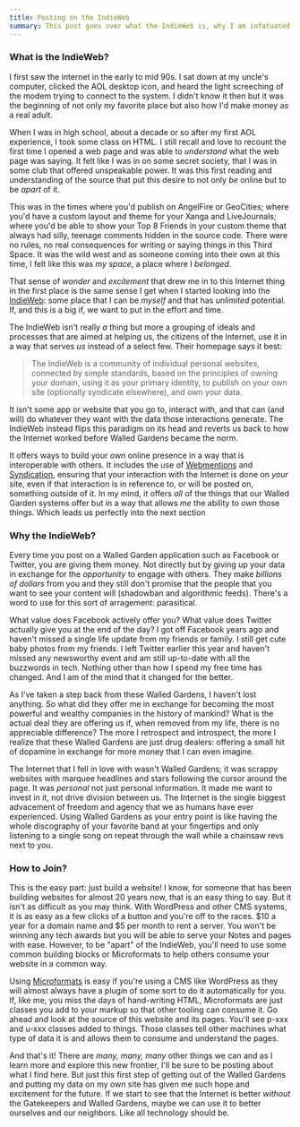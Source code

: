 ```yaml
---
title: Posting on the IndieWeb
summary: This post goes over what the IndieWeb is, why I am infatuated with it, and how you can join us.
---
```


<section>
  <h3>What is the IndieWeb? </h3>
  <p>
    I first saw the internet in the early to mid 90s. I sat down at my uncle's computer, clicked the AOL
    desktop icon, and heard the light screeching of the modem trying to connect to the system. I didn't know
    it then but it was the beginning of not only my favorite place but also how I'd make money as a real adult.
  </p>

  <p>
    When I was in high school, about a decade or so after my first AOL experience, I took some class on HTML.
    I still recall and love to recount the first time I opened a web page and was able to <em>understand</em>
    what the web page was saying. It felt like I was in on some secret society, that I was in some club that
    offered unspeakable power. It was this first reading and understanding of the source that put this desire
    to not only <i>be</i> online but to be <em>apart</em> of it.
  </p>

  <p>
    This was in the times where you'd publish on AngelFire or GeoCities; where you'd have a custom layout and theme
    for your Xanga and LiveJournals; where you'd be able to show your Top 8 Friends in your custom theme that
    always had silly, teenage comments hidden in the source code. There were no rules, no real consequences for
    writing or saying things in this Third Space. It was the wild west and as someone coming into their own at
    this time, I felt like this was <i>my space</i>, a place where I <i>belonged</i>.
  </p>

  <p>
    That sense of <i>wonder</i> and <i>excitement</i> that drew me in to this Internet thing in the first place 
    is the same sense I get when I started looking into the <a href="https://indieweb.org/" target="_blank">IndieWeb</a>: some
    place that I can be <em>myself</em> and that has <em>unlimited</em> potential. If, and this is a big if,
    we want to put in the effort and time.
  </p>

  <p>
    The IndieWeb isn't really <i>a</i> thing but more a grouping of ideals and processes that are aimed at helping
    us, the citizens of the Internet, use it in a way that serves <em>us</em> instead of a select few. Their homepage
    says it best:
  </p>

  <blockquote>
    The IndieWeb is a community of individual personal websites, connected by simple standards, based on the principles
    of owning your domain, using it as your primary identity, to publish on your own site (optionally syndicate elsewhere),
    and own your data.
  </blockquote>

  <p>
    It isn't some app or website that you go to, interact with, and that can (and will) do whatever they want with the data
    those interactions generate. The IndieWeb instead flips this paradigm on its head and reverts us back to how the Internet
    worked before Walled Gardens became the norm. 
  </p>

  <p>
    It offers ways to build your <i>own</i> online presence in a way that is interoperable with others. It includes the use of
    <a href="https://webmention.net/" target="_blank">Webmentions</a> and <a href="https://indieweb.org/POSSE" target="_blank">Syndication</a>,
    ensuring that your interaction with the Internet is done on <i>your</i> site, even if that interaction is in reference to, or will be posted on,
    something outside of it. In my mind, it offers <i>all</i> of the things that our Walled Garden systems offer but in a way that allows <em>me</em>
    the ability to <em>own</em> those things. Which leads us perfectly into the next section
  </p>
</section>

<section>
  <h3>Why the IndieWeb?</h3>
</section>
<p>
  Every time you post on a Walled Garden application such as Facebook or Twitter, you are giving them money. Not directly but by giving up your data
  in exchange for the <i>opportunity</i> to engage with others. They make <em>billions of dollars</em> from you and they still don't promise that the
  people that you want to see your content will (shadowban and algorithmic feeds). There's a word to use for this sort of arragement: parasitical. 
</p>

<p>
  What value does Facebook actively offer you? What value does Twitter actually give you at the end of the day? I got off Facebook years ago and haven't
  missed a single life update from my friends or family. I still get cute baby photos from my friends. I left Twitter earlier this year and haven't missed
  any newsworthy event and am still up-to-date with all the buzzwords in tech. Nothing other than how I spend my free time has changed. And I am of the mind
  that it changed for the better.
</p>

<p>
  As I've taken a step back from these Walled Gardens, I haven't lost anything. So what did they offer me in exchange for becoming the most powerful and
  wealthy companies in the history of mankind? What is the actual deal they are offering us if, when removed from my life, there is no appreciable difference?
  The more I retrospect and introspect, the more I realize that these Walled Gardens are just drug dealers: offering a small hit of dopamine in exchange for
  more money that I can even imagine. 
</p>

<p>
  The Internet that I fell in love with wasn't Walled Gardens; it was scrappy websites with marquee headlines and stars following
  the cursor around the page. It was <i>personal</i> not just personal information. It made me want to invest in it, not drive division between us. The
  Internet is the single biggest advacement of freedom and agency that we as humans have ever experienced. Using Walled Gardens as your entry point is like
  having the whole discography of your favorite band at your fingertips and only listening to a single song on repeat through the wall while a chainsaw revs
  next to you.
</p>

<section>
  <h3>How to Join?</h3>
  <p>
    This is the easy part: just build a website! I know, for someone that has been building websites for almost 20 years now, that is an easy thing to say.
    But it isn't as difficult as you may think. With WordPress and other CMS systems, it is as easy as a few clicks of a button and you're off to the races.
    $10 a year for a domain name and $5 per month to rent a server. You won't be winning any tech awards but you will be able to serve your Notes and pages
    with ease. However, to be "apart" of the IndieWeb, you'll need to use some common building blocks or Microformats to help others consume your website in
    a common way.
  </p>

  <p>
    Using <a href="http://microformats.org/" target="_blank">Microformats</a> is easy if you're using a CMS like WordPress as they will almost always have a
    plugin of some sort to do it automatically for you. If, like me, you miss the days of hand-writing HTML, Microformats are just classes you add to your
    markup so that other tooling can consume it. Go ahead and look at the source of this website and its pages. You'll see <span class="code">p-xxx</span>
    and <span class="code">u-xxx</span> classes added to things. Those classes tell other machines what type of data it is and allows them to consume and
    understand the pages.
  </p>

  <p>
    And that's it! There are <em>many, many, many</em> other things we can and as I learn more and explore this new frontier, I'll be sure to be posting about
    what I find here. But just this first step of getting out of the Walled Gardens and putting my data on my own site has given me such hope and excitement
    for the future. If we start to see that the Internet is better <i>without</i> the Gatekeepers and Walled Gardens, maybe we can use it to better ourselves
    and our neighbors. Like all technology should be.
  </p>
</section>